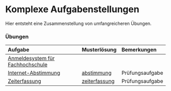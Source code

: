 # Komplexe Aufgabenstellungen #

Hier entsteht eine Zusammenstellung von umfangreicheren Übungen.

### Übungen ###
| **Aufgabe** | **Musterlösung** | **Bemerkungen** |
|:------------|:------------------|:----------------|
| [Anmeldesystem für Fachhochschule](uebung_komplex_fachhochschule.md) |                   |                 |
| [Internet-Abstimmung](uebung_komplex_abstimmung.md) | [abstimmung](http://code.google.com/p/pr-gse/source/browse/#svn/trunk/web_beispiele/abstimmung) | Prüfungsaufgabe |
| [Zeiterfassung](uebung_komplex_zeiterfassung.md) | [zeiterfassung](http://code.google.com/p/pr-gse/source/browse/#svn/trunk/web_beispiele/zeiterfassung) | Prüfungsaufgabe |